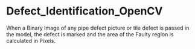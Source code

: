 # Defect_Identification_OpenCV
When a Binary Image of any pipe defect picture or tile defect is passed in the model, the defect is marked and the area of the Faulty region is calculated in Pixels.
